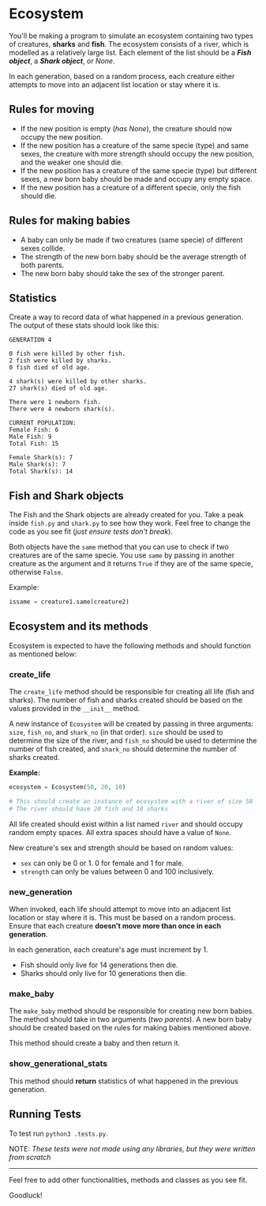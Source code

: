 # Ecosystem

You'll be making a program to simulate an ecosystem containing two types of creatures, **sharks** and **fish**. The ecosystem consists of a river, which is modelled as a relatively large list. Each element of the list should be a ***Fish object***, a ***Shark object***, or *None*. 

In each generation, based on a random process, each creature either attempts to move into an adjacent list location or stay where it is. 

## Rules for moving

- If the new position is empty (*has None*), the creature should now occupy the new position.
- If the new position has a creature of the same specie (type) and same sexes, the creature with more strength should occupy the new position, and the weaker one should die.
- If the new position has a creature of the same specie (type) but different sexes, a new born baby should be made and occupy any empty space. 
- If the new position has a creature of a different specie, only the fish should die.

## Rules for making babies

- A baby can only be made if two creatures (same specie) of different sexes collide.
- The strength of the new born baby should be the average strength of both parents.
- The new born baby should take the sex of the stronger parent.

## Statistics

Create a way to record data of what happened in a previous generation. The output of these stats should look like this:

```
GENERATION 4

0 fish were killed by other fish.
2 fish were killed by sharks.
0 fish died of old age.

4 shark(s) were killed by other sharks.
27 shark(s) died of old age.

There were 1 newborn fish.
There were 4 newborn shark(s).

CURRENT POPULATION:
Female Fish: 6
Male Fish: 9
Total Fish: 15

Female Shark(s): 7
Male Shark(s): 7
Total Shark(s): 14
```

## Fish and Shark objects

The Fish and the Shark objects are already created for you. Take a peak inside `fish.py` and `shark.py` to see how they work. Feel free to change the code as you see fit (*just ensure tests don't break*).

Both objects have the `same` method that you can use to check if two creatures are of the same specie. You use `same` by passing in another creature as the argument and it returns `True` if they are of the same specie, otherwise `False`.

Example: 

```python
issame = creature1.same(creature2)
```

## Ecosystem and its methods

Ecosystem is expected to have the following methods and should function as mentioned below:

### create_life

The `create_life` method should be responsible for creating all life (fish and sharks). The number of fish and sharks created should be based on the values provided in the `__init__` method.

A new instance of `Ecosystem` will be created by passing in three arguments: `size`, `fish_no`, and `shark_no` (in that order). `size` should be used to determine the size of the river, and `fish_no` should be used to determine the number of fish created, and `shark_no` should determine the number of sharks created.

**Example:**
```python
ecosystem = Ecosystem(50, 20, 10)

# This should create an instance of ecosystem with a river of size 50
# The river should have 20 fish and 10 sharks
```

All life created should exist within a list named `river` and should occupy random empty spaces. All extra spaces should have a value of `None`.

New creature's sex and strength should be based on random values:

- `sex` can only be 0 or 1. 0 for female and 1 for male.
- `strength` can only be values between 0 and 100 inclusively.

### new_generation

When invoked, each life should attempt to move into an adjacent list location or stay where it is. This must be based on a random process. Ensure that each creature **doesn't move more than once in each generation**. 

In each generation, each creature's age must increment by 1. 

- Fish should only live for 14 generations then die.
- Sharks should only live for 10 generations then die.

### make_baby

The `make_baby` method should be responsible for creating new born babies. The method should take in two arguments (*two parents*). A new born baby should be created based on the rules for making babies mentioned above.

This method should create a baby and then return it.

### show_generational_stats

This method should **return** statistics of what happened in the previous generation.

## Running Tests

To test run `python3 .tests.py`.

NOTE: *These tests were not made using any libraries, but they were written from scratch*

---

Feel free to add other functionalities, methods and classes as you see fit.

Goodluck!
